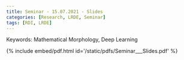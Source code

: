 ```yaml
---
title: Seminar - 15.07.2021 - Slides
categories: [Research, LRDE, Seminar]
tags: [RDI, LRDE]
---
```


Keywords: Mathematical Morphology, Deep Learning

{% include embed/pdf.html id='/static/pdfs/Seminar___Slides.pdf' %}
